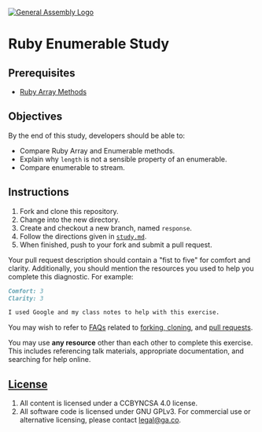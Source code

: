 [![General Assembly Logo](https://camo.githubusercontent.com/1a91b05b8f4d44b5bbfb83abac2b0996d8e26c92/687474703a2f2f692e696d6775722e636f6d2f6b6538555354712e706e67)](https://generalassemb.ly/education/web-development-immersive)

# Ruby Enumerable Study

## Prerequisites

- [Ruby Array Methods](https://git.generalassemb.ly/ga-wdi-boston/ruby-array-methods)

## Objectives

By the end of this study, developers should be able to:

- Compare Ruby Array and Enumerable methods.
- Explain why `length` is not a sensible property of an enumerable.
- Compare enumerable to stream.

## Instructions

1. Fork and clone this repository.
1. Change into the new directory.
1. Create and checkout a new branch, named `response`.
1. Follow the directions given in [`study.md`](study.md).
1. When finished, push to your fork and submit a pull request.

Your pull request description should contain a "fist to five" for comfort and
clarity. Additionally, you should mention the resources you used to help you
complete this diagnostic. For example:

```md
Comfort: 3
Clarity: 3

I used Google and my class notes to help with this exercise.
```

You may wish to refer to [FAQs](https://git.generalassemb.ly/ga-wdi-boston/meta/wiki/)
related to [forking,
cloning](https://git.generalassemb.ly/ga-wdi-boston/meta/wiki/ForkAndClone), and [pull
requests](https://git.generalassemb.ly/ga-wdi-boston/meta/wiki/PullRequest).

You may use **any resource** other than each other to complete this exercise.
This includes referencing talk materials, appropriate documentation, and
searching for help online.

## [License](LICENSE)

1. All content is licensed under a CC­BY­NC­SA 4.0 license.
1. All software code is licensed under GNU GPLv3. For commercial use or
    alternative licensing, please contact legal@ga.co.
